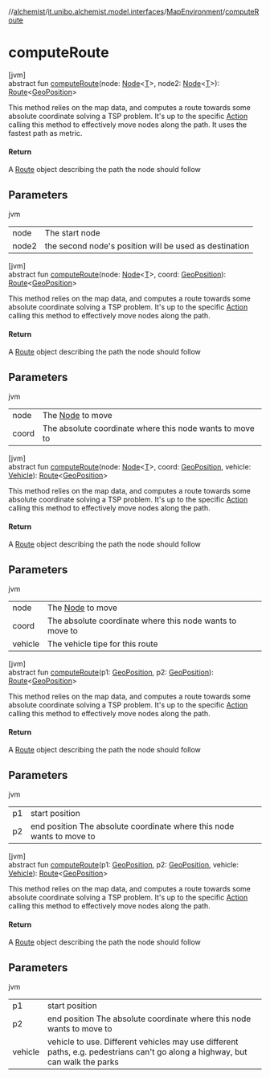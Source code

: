 //[alchemist](../../../index.md)/[it.unibo.alchemist.model.interfaces](../index.md)/[MapEnvironment](index.md)/[computeRoute](compute-route.md)

# computeRoute

[jvm]\
abstract fun [computeRoute](compute-route.md)(node: [Node](../-node/index.md)<[T](../../it.unibo.alchemist.model.implementations.movestrategies.speed/-trace-dependant-speed/index.md)>, node2: [Node](../-node/index.md)<[T](../../it.unibo.alchemist.model.implementations.movestrategies.speed/-trace-dependant-speed/index.md)>): [Route](../-route/index.md)<[GeoPosition](../-geo-position/index.md)>

This method relies on the map data, and computes a route towards some absolute coordinate solving a TSP problem. It's up to the specific [Action](../-action/index.md) calling this method to effectively move nodes along the path. It uses the fastest path as metric.

#### Return

A [Route](../-route/index.md) object describing the path the node should follow

## Parameters

jvm

| | |
|---|---|
| node | The start node |
| node2 | the second node's position will be used as destination |

[jvm]\
abstract fun [computeRoute](compute-route.md)(node: [Node](../-node/index.md)<[T](../../it.unibo.alchemist.model.implementations.movestrategies.speed/-trace-dependant-speed/index.md)>, coord: [GeoPosition](../-geo-position/index.md)): [Route](../-route/index.md)<[GeoPosition](../-geo-position/index.md)>

This method relies on the map data, and computes a route towards some absolute coordinate solving a TSP problem. It's up to the specific [Action](../-action/index.md) calling this method to effectively move nodes along the path.

#### Return

A [Route](../-route/index.md) object describing the path the node should follow

## Parameters

jvm

| | |
|---|---|
| node | The [Node](../-node/index.md) to move |
| coord | The absolute coordinate where this node wants to move to |

[jvm]\
abstract fun [computeRoute](compute-route.md)(node: [Node](../-node/index.md)<[T](../../it.unibo.alchemist.model.implementations.movestrategies.speed/-trace-dependant-speed/index.md)>, coord: [GeoPosition](../-geo-position/index.md), vehicle: [Vehicle](../-vehicle/index.md)): [Route](../-route/index.md)<[GeoPosition](../-geo-position/index.md)>

This method relies on the map data, and computes a route towards some absolute coordinate solving a TSP problem. It's up to the specific [Action](../-action/index.md) calling this method to effectively move nodes along the path.

#### Return

A [Route](../-route/index.md) object describing the path the node should follow

## Parameters

jvm

| | |
|---|---|
| node | The [Node](../-node/index.md) to move |
| coord | The absolute coordinate where this node wants to move to |
| vehicle | The vehicle tipe for this route |

[jvm]\
abstract fun [computeRoute](compute-route.md)(p1: [GeoPosition](../-geo-position/index.md), p2: [GeoPosition](../-geo-position/index.md)): [Route](../-route/index.md)<[GeoPosition](../-geo-position/index.md)>

This method relies on the map data, and computes a route towards some absolute coordinate solving a TSP problem. It's up to the specific [Action](../-action/index.md) calling this method to effectively move nodes along the path.

#### Return

A [Route](../-route/index.md) object describing the path the node should follow

## Parameters

jvm

| | |
|---|---|
| p1 | start position |
| p2 | end position The absolute coordinate where this node wants to move to |

[jvm]\
abstract fun [computeRoute](compute-route.md)(p1: [GeoPosition](../-geo-position/index.md), p2: [GeoPosition](../-geo-position/index.md), vehicle: [Vehicle](../-vehicle/index.md)): [Route](../-route/index.md)<[GeoPosition](../-geo-position/index.md)>

This method relies on the map data, and computes a route towards some absolute coordinate solving a TSP problem. It's up to the specific [Action](../-action/index.md) calling this method to effectively move nodes along the path.

#### Return

A [Route](../-route/index.md) object describing the path the node should follow

## Parameters

jvm

| | |
|---|---|
| p1 | start position |
| p2 | end position The absolute coordinate where this node wants to move to |
| vehicle | vehicle to use. Different vehicles may use different paths, e.g. pedestrians can't go along a highway, but can walk the parks |
